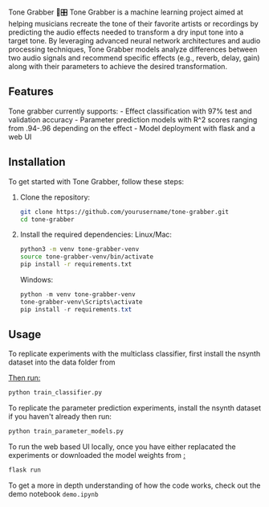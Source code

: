 Tone Grabber 🎸🎛️
Tone Grabber is a machine learning project aimed at helping musicians recreate the tone of their favorite artists or recordings by predicting the audio effects needed to transform a dry input tone into a target tone. By leveraging advanced neural network architectures and audio processing techniques, Tone Grabber models analyze differences between two audio signals and recommend specific effects (e.g., reverb, delay, gain) along with their parameters to achieve the desired transformation.

## Features
Tone grabber currently supports:
    - Effect classification with 97% test and validation accuracy
    - Parameter prediction models with R^2 scores ranging from .94-.96 depending on the effect
    - Model deployment with flask and a web UI 

## Installation

To get started with Tone Grabber, follow these steps:

1. Clone the repository:
    ```sh
    git clone https://github.com/yourusername/tone-grabber.git
    cd tone-grabber
    ```

2. Install the required dependencies:
    Linux/Mac:
    ```sh
    python3 -m venv tone-grabber-venv
    source tone-grabber-venv/bin/activate
    pip install -r requirements.txt
    ```
    Windows:
    ```powershell
    python -m venv tone-grabber-venv
    tone-grabber-venv\Scripts\activate
    pip install -r requirements.txt    
    ```
## Usage

To replicate experiments with the multiclass classifier, first install the nsynth dataset into the data folder from <a here href=https://magenta.tensorflow.org/datasets/nsynth>

Then run:
```sh
python train_classifier.py
```

To replicate the parameter prediction experiments, install the nsynth dataset if you haven't already then run:
```sh
python train_parameter_models.py
```

To run the web based UI locally, once you have either replacated the experiments or downloaded the model weights from <a here href="https://drive.google.com/drive/folders/1zrtoVf5tIh8cRU3_MX_TqXIOkF0kpJ1r?usp=sharing">:
```sh
flask run
```
To get a more in depth understanding of how the code works, check out the demo notebook `demo.ipynb`